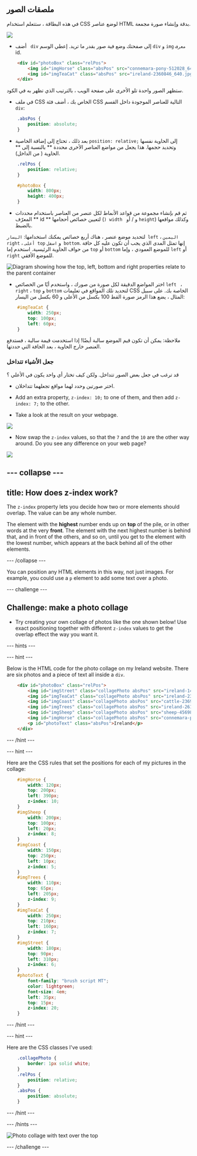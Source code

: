 ## ملصقات الصور

في هذه البطاقة ، ستتعلم استخدام CSS لوضع عناصر HTML بدقة وإنشاء صورة مجمعة.

![](images/photoCollageWithText_wide.png)

+ أضف ` div` إلى صفحتك وضع فية صور بقدر ما تريد. إعطي الوسم ` div ` و ` img ` ` معرف ` id.

```html
    <div id="photoBox" class="relPos">
        <img id="imgHorse" class="absPos" src="connemara-pony-512028_640.jpg" alt="Connemara pony" />
        <img id="imgTeaCat" class="absPos" src="ireland-2360846_640.jpg" alt="Even cats drink tea in Ireland!" />
    </div>
```

ستظهر الصور واحدة تلو الأخرى على صفحة الويب ، بالترتيب الذي تظهر به في الكود.

+ في ملف CSS الخاص بك ، أضف فئة CSS التالية للعناصر الموجودة داخل القسم ` div `: 

```css
    .absPos {
        position: absolute;
    }
```

+ بعد ذلك ، تحتاج إلى إضافة الخاصية `position: relative;` إلى الحاوية نفسها وتحديد حجمها. هذا يجعل من مواضع العناصر الأخرى محددة ** بالنسبة إلى ** الحاوية ( من الداخل).

```css
    .relPos {
        position: relative;
    }

    #photoBox {
        width: 800px;
        height: 400px;
    }
```

+ ثم قم بإنشاء مجموعة من قواعد الأنماط لكل عنصر من العناصر باستخدام محددات المعرّف ** id ** لتعيين خصائص أحجامها (`) width ` و / أو ` height `) وكذلك مواقعها بالضبط.

لتحديد موضع عنصر ، هناك أربع خصائص يمكنك استخدامها: ` اليسار left ` ، ` اليمين right ` ، ` أعلى top ` و ` اسفل bottom `. إنها تمثل المدى الذي يجب أن تكون عليه كل حافة من حواف الحاوية الرئيسية. استخدم إما ` top ` أو ` bottom ` للموضع العمودي ، وإما ` left ` أو ` right ` للموضع الأفقي.

![Diagram showing how the top, left, bottom and right properties relate to the parent container](images/cssPositionProperties.png)

+ اختر المواضع الدقيقة لكل صورة من صورك ، واستخدم أيًا من الخصائص `left ` ، ` right ` ، ` top ` و ` bottom ` لتحديد تلك المواقع في تعليمات CSS الخاصة بك. على سبيل المثال ، يضع هذا الرمز صورة القط 100 بكسل من الأعلى و 60 بكسل من اليسار:

```css
    #imgTeaCat {
        width: 250px;
        top: 100px;
        left: 60px;
    }
```

ملاحظة: يمكن أن تكون قيم الموضع سالبة أيضًا! إذا استخدمت قيمة سالبة ، فستدفع العنصر خارج الحاوية ، بعد الحافة التي حددتها.

### جعل الأشياء تتداخل

قد ترغب في جعل بعض الصور تتداخل. ولكن كيف تختار أي واحد يكون في الأعلي ؟

+ اختر صورتين وحدد لهما مواقع تجعلهما تتداخلان.

+ Add an extra property, `z-index: 10;` to one of them, and then add `z-index: 7;` to the other.

+ Take a look at the result on your webpage.

![](images/horse10Cat7.png)

+ Now swap the `z-index` values, so that the `7` and the `10` are the other way around. Do you see any difference on your web page?

![](images/horse7Cat10.png)

## \--- collapse \---

## title: How does z-index work?

The `z-index` property lets you decide how two or more elements should overlap. The value can be any whole number.

The element with the **highest** number ends up on **top** of the pile, or in other words at the very **front**. The element with the next highest number is behind that, and in front of the others, and so on, until you get to the element with the lowest number, which appears at the back behind all of the other elements.

\--- /collapse \---

You can position any HTML elements in this way, not just images. For example, you could use a `p` element to add some text over a photo.

\--- challenge \---

## Challenge: make a photo collage

+ Try creating your own collage of photos like the one shown below! Use exact positioning together with different `z-index` values to get the overlap effect the way you want it.

\--- hints \---

\--- hint \---

Below is the HTML code for the photo collage on my Ireland website. There are six photos and a piece of text all inside a `div`.

```html
    <div id="photoBox" class="relPos">
        <img id="imgStreet" class="collagePhoto absPos" src="ireland-1474045_640.jpg" alt="Irish town" />
        <img id="imgTeaCat" class="collagePhoto absPos" src="ireland-2360846_640.jpg" alt="Even cats drink tea in Ireland!" />
        <img id="imgCoast" class="collagePhoto absPos" src="cattle-2369463_640.jpg" alt="Cows at the coast" />
        <img id="imgTrees" class="collagePhoto absPos" src="ireland-2614852_640.jpg" alt="Tree tunnel" />
        <img id="imgSheep" class="collagePhoto absPos" src="sheep-456989_640.jpg" alt="Sheep on the road" />
        <img id="imgHorse" class="collagePhoto absPos" src="connemara-pony-512028_640.jpg" alt="Connemara pony" />
        <p id="photoText" class="absPos">Ireland</p>
    </div>
```

\--- /hint \---

\--- hint \---

Here are the CSS rules that set the positions for each of my pictures in the collage:

```css
    #imgHorse {
        width: 120px;
        top: 200px;
        left: 390px;
        z-index: 10;
    }
    #imgSheep {
        width: 200px;
        top: 100px;
        left: 20px;
        z-index: 8;
    }
    #imgCoast {
        width: 150px;
        top: 250px;
        left: 10px;
        z-index: 5;
    }
    #imgTrees {
        width: 110px;
        top: 65px;
        left: 205px;
        z-index: 9;
    }
    #imgTeaCat {
        width: 250px;
        top: 210px;
        left: 160px;
        z-index: 7;
    }
    #imgStreet {
        width: 180px;
        top: 90px;
        left: 310px;
        z-index: 6;
    }
    #photoText {
        font-family: "brush script MT";
        color: lightgreen;
        font-size: 4em;
        left: 35px;
        top: 15px;
        z-index: 20;
    }
```

\--- /hint \---

\--- hint \---

Here are the CSS classes I've used:

```css
    .collagePhoto {
        border: 1px solid white;
    }
    .relPos {
        position: relative;
    }
    .absPos {
        position: absolute;
    }
```

\--- /hint \---

\--- /hints \---

![Photo collage with text over the top](images/photoCollageExample.png)

\--- /challenge \---